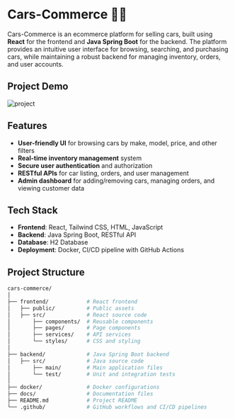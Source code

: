 # Cars-Commerce 🚗🛒

Cars-Commerce is an ecommerce platform for selling cars, built using **React** for the frontend and **Java Spring Boot** for the backend. The platform provides an intuitive user interface for browsing, searching, and purchasing cars, while maintaining a robust backend for managing inventory, orders, and user accounts.

## Project Demo
![project](https://github.com/user-attachments/assets/7c7e775a-4107-4f0b-839e-04f2a64f31a2)

## Features

- **User-friendly UI** for browsing cars by make, model, price, and other filters
- **Real-time inventory management** system
- **Secure user authentication** and authorization
- **RESTful APIs** for car listing, orders, and user management
- **Admin dashboard** for adding/removing cars, managing orders, and viewing customer data

## Tech Stack

- **Frontend**: React, Tailwind CSS, HTML, JavaScript
- **Backend**: Java Spring Boot, RESTful API
- **Database**: H2 Database
- **Deployment**: Docker, CI/CD pipeline with GitHub Actions

## Project Structure

```bash
cars-commerce/
│
├── frontend/            # React frontend
│   ├── public/          # Public assets
│   ├── src/             # React source code
│       ├── components/  # Reusable components
│       ├── pages/       # Page components
│       ├── services/    # API services
│       └── styles/      # CSS and styling
│
├── backend/             # Java Spring Boot backend
│   ├── src/             # Java source code
│       ├── main/        # Main application files
│       └── test/        # Unit and integration tests
│
├── docker/              # Docker configurations
├── docs/                # Documentation files
├── README.md            # Project README
└── .github/             # GitHub workflows and CI/CD pipelines
```
